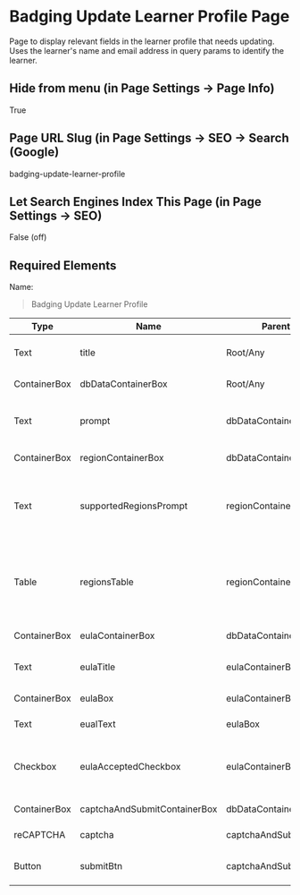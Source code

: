 # Badging Update Learner Profile Page
Page to display relevant fields in the learner profile that needs updating. Uses the learner's name and email address in query params to identify the learner. 

## Hide from menu (in Page Settings -> Page Info)
True

## Page URL Slug (in Page Settings -> SEO -> Search (Google)
badging-update-learner-profile

## Let Search Engines Index This Page (in Page Settings -> SEO)
False (off)

## Required Elements
Name:
> Badging Update Learner Profile

| Type                 | Name                           | Parent Element                | Attributes                                        |
|----------------------|--------------------------------|-------------------------------|--------------------------------|
| Text                 | title                          | Root/Any                      | Text: "WELCOME", Hidden: false, Collapsed: false |
| ContainerBox         | dbDataContainerBox             | Root/Any                      | Hidden: true, Collapsed: true |
| Text                 | prompt                         | dbDataContainerBox            | Text: "Please complete the following account information.", Hidden: false, Collapsed: false |
| ContainerBox         | regionContainerBox             | dbDataContainerBox            | Hidden: true, Collapsed: true |
| Text                 | supportedRegionsPrompt         | regionContainerBox            | Text: "Which regions of the island you can provide support for (click to de-select):", Hidden: true, Collapsed: false |
| Table                | regionsTable                   | regionContainerBox            | Columns: ("Supported:supported, "Region":region), Clicking selects: Rows, Resize Table Height: Automatically, Show Header Row: off,
| ContainerBox         | eulaContainerBox               | dbDataContainerBox            | Hidden: true, Collapsed: true |
| Text                 | eulaTitle                      | eulaContainerBox              | Text: "Learner Agreement", Hidden: true, Collapsed: false |
| ContainerBox         | eulaBox                        | eulaContainerBox              | Hidden: true, Collapsed: false |
| Text                 | eualText                       | eulaBox                       | Text: "", Hidden: true, Collapsed: false |
| Checkbox             | eulaAcceptedCheckbox           | eulaContainerBox              | Text: "I agree to the terms of the Learner agreement", Hidden: true, Collapsed: false. Enabled: true |
| ContainerBox         | captchaAndSubmitContainerBox   | dbDataContainerBox            | Hidden: false, Collapsed: false |
| reCAPTCHA            | captcha                        | captchaAndSubmitContainerBox  | Hidden: true, Collapsed: false       |
| Button               | submitBtn                      | captchaAndSubmitContainerBox  | Text: "Submit", Hidden: true, Collapsed: false, Enabled: false |
